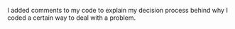 I added comments to my code to explain my decision process behind why I coded a certain way to deal with a problem.
